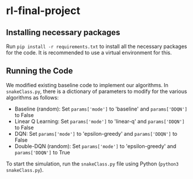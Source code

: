 # rl-final-project

## Installing necessary packages
Run `pip install -r requirements.txt` to install all the necessary packages for the code. It is recommended to use a virtual environment for this. 

## Running the Code
We modified existing baseline code to implement our algorithms. In `snakeClass.py`, there is a dictionary of parameters to modify for the various algorithms as follows:
- Baseline (random): Set `params['mode']` to 'baseline' and `params['DDQN']` to False
- Linear Q Learning: Set `params['mode']` to 'linear-q' and `params['DDQN']` to False
- DQN: Set `params['mode']` to 'epsilon-greedy' and `params['DDQN']` to False
- Double-DQN (random): Set `params['mode']` to 'epsilon-greedy' and `params['DDQN']` to True

To start the simulation, run the `snakeClass.py` file using Python (`python3 snakeClass.py`). 
